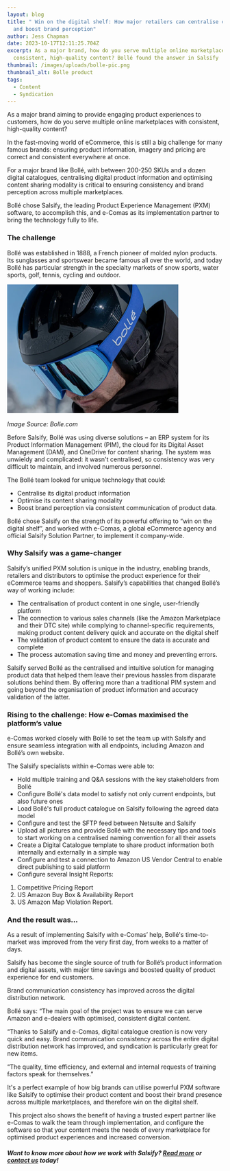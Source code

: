 ```yaml
---
layout: blog
title: " Win on the digital shelf: How major retailers can centralise content
  and boost brand perception"
author: Jess Chapman
date: 2023-10-17T12:11:25.704Z
excerpt: As a major brand, how do you serve multiple online marketplaces with
  consistent, high-quality content? Bollé found the answer in Salsify
thumbnail: /images/uploads/bolle-pic.png
thumbnail_alt: Bolle product
tags:
  - Content
  - Syndication
---
```

<!--StartFragment-->

As a major brand aiming to provide engaging product experiences to customers, how do you serve multiple online marketplaces with consistent, high-quality content?

In the fast-moving world of eCommerce, this is still a big challenge for many famous brands: ensuring product information, imagery and pricing are correct and consistent everywhere at once.

For a major brand like Bollé, with between 200-250 SKUs and a dozen digital catalogues, centralising digital product information and optimising content sharing modality is critical to ensuring consistency and brand perception across multiple marketplaces.

Bollé chose Salsify, the leading Product Experience Management (PXM) software, to accomplish this, and e-Comas as its implementation partner to bring the technology fully to life.

### The challenge

Bollé was established in 1888, a French pioneer of molded nylon products. Its sunglasses and sportswear became famous all over the world, and today Bollé has particular strength in the specialty markets of snow sports, water sports, golf, tennis, cycling and outdoor.

![](/images/uploads/untitled-design-90-.png "Image Source: Bolle.com")

*Image Source: Bolle.com*

Before Salsify, Bollé was using diverse solutions – an ERP system for its Product Information Management (PIM), the cloud for its Digital Asset Management (DAM), and OneDrive for content sharing. The system was unwieldy and complicated: it wasn't centralised, so consistency was very difficult to maintain, and involved numerous personnel.

The Bollé team looked for unique technology that could:

* Centralise its digital product information
* Optimise its content sharing modality
* Boost brand perception via consistent communication of product data.

Bollé chose Salsify on the strength of its powerful offering to “win on the digital shelf”, and worked with e-Comas, a global eCommerce agency and official Salsify Solution Partner, to implement it company-wide.

### Why Salsify was a game-changer

Salsify’s unified PXM solution is unique in the industry, enabling brands, retailers and distributors to optimise the product experience for their eCommerce teams and shoppers. Salsify’s capabilities that changed Bollé’s way of working include:

* The centralisation of product content in one single, user-friendly platform
* The connection to various sales channels (like the Amazon Marketplace and their DTC site) while complying to channel-specific requirements, making product content delivery quick and accurate on the digital shelf 
* The validation of product content to ensure the data is accurate and complete
* The process automation saving time and money and preventing errors.

Salsify served Bollé as the centralised and intuitive solution for managing product data that helped them leave their previous hassles from disparate solutions behind them. By offering more than a traditional PIM system and going beyond the organisation of product information and accuracy validation of the latter.

### Rising to the challenge: How e-Comas maximised the platform’s value

e-Comas worked closely with Bollé to set the team up with Salsify and ensure seamless integration with all endpoints, including Amazon and Bollé’s own website.

The Salsify specialists within e-Comas were able to:

* Hold multiple training and Q&A sessions with the key stakeholders from Bollé
* Configure Bollé's data model to satisfy not only current endpoints, but also future ones
* Load Bollé's full product catalogue on Salsify following the agreed data model
* Configure and test the SFTP feed between Netsuite and Salsify
* Upload all pictures and provide Bollé with the necessary tips and tools to start working on a centralised naming convention for all their assets
* Create a Digital Catalogue template to share product information both internally and externally in a simple way
* Configure and test a connection to Amazon US Vendor Central to enable direct publishing to said platform
* Configure several Insight Reports:

1. Competitive Pricing Report
2. US Amazon Buy Box & Availability Report
3. US Amazon Map Violation Report.

### And the result was...

As a result of implementing Salsify with e-Comas’ help, Bollé's time-to-market was improved from the very first day, from weeks to a matter of days.

Salsify has become the single source of truth for Bollé’s product information and digital assets, with major time savings and boosted quality of product experience for end customers.

Brand communication consistency has improved across the digital distribution network.

Bollé says: “The main goal of the project was to ensure we can serve Amazon and e-dealers with optimised, consistent digital content.

“Thanks to Salsify and e-Comas, digital catalogue creation is now very quick and easy. Brand communication consistency across the entire digital distribution network has improved, and syndication is particularly great for new items.

“The quality, time efficiency, and external and internal requests of training factors speak for themselves.”

It's a perfect example of how big brands can utilise powerful PXM software like Salsify to optimise their product content and boost their brand presence across multiple marketplaces, and therefore win on the digital shelf.

 This project also shows the benefit of having a trusted expert partner like e-Comas to walk the team through implementation, and configure the software so that your content meets the needs of every marketplace for optimised product experiences and increased conversion.

##### Want to know more about how we work with Salsify? [Read more](https://e-comas.com/2022/10/31/salsify-made-simple-how-our-favourite-pxm-software-syndicates-your-content.html) or [contact us](https://e-comas.com/contact.html) today!

<!--EndFragment-->